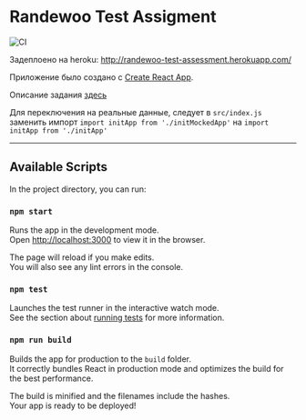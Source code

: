 # Randewoo Test Assigment

![CI](https://github.com/Ivankalachikov/randewoo-test-assessment/workflows/CI/badge.svg)

Задеплоено на heroku: http://randewoo-test-assessment.herokuapp.com/

Приложение было создано с [Create React App](https://github.com/facebook/create-react-app).

Описание задания [здесь](https://docs.google.com/document/d/1x5b0uN-UtTf_Z2kJJsXKCkOd8XlXSmkhTrpXsD_pmlU/edit?usp=sharing)

Для переключения на реальные данные, следует в `src/index.js` заменить импорт `import initApp from './initMockedApp'` на `import initApp from './initApp'`

---

## Available Scripts

In the project directory, you can run:

### `npm start`

Runs the app in the development mode.\
Open [http://localhost:3000](http://localhost:3000) to view it in the browser.

The page will reload if you make edits.\
You will also see any lint errors in the console.

### `npm test`

Launches the test runner in the interactive watch mode.\
See the section about [running tests](https://facebook.github.io/create-react-app/docs/running-tests) for more information.

### `npm run build`

Builds the app for production to the `build` folder.\
It correctly bundles React in production mode and optimizes the build for the best performance.

The build is minified and the filenames include the hashes.\
Your app is ready to be deployed!

